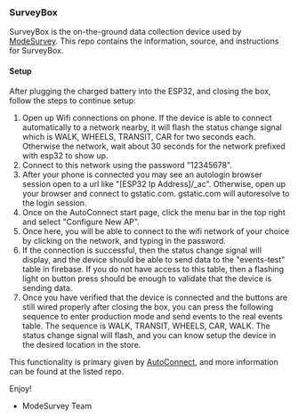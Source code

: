 ### SurveyBox

SurveyBox is the on-the-ground data collection device used by [ModeSurvey](https://modesurvey.org). This repo contains the information, source, and instructions for SurveyBox.

#### Setup

After plugging the charged battery into the ESP32, and closing the box, follow the steps to continue setup:

1. Open up Wifi connections on phone. If the device is able to connect automatically to a network nearby, it will flash the status change signal which is WALK, WHEELS, TRANSIT, CAR for two seconds each. Otherwise the network, wait about 30 seconds for the network prefixed with esp32 to show up.
2. Connect to this network using the password "12345678".
3. After your phone is connected you may see an autologin browser session open to a url like "[ESP32 Ip Address]/_ac". Otherwise, open up your browser and connect to gstatic.com. gstatic.com will autoresolve to the login session.
4. Once on the AutoConnect start page, click the menu bar in the top right and select "Configure New AP".
5. Once here, you will be able to connect to the wifi network of your choice by clicking on the network, and typing in the password.
6. If the connection is successful, then the status change signal will display, and the device should be able to send data to the "events-test" table in firebase. If you do not have access to this table, then a flashing light on button press should be enough to validate that the device is sending data.
7. Once you have verified that the device is connected and the buttons are still wired properly after closing the box, you can press the following sequence to enter production mode and send events to the real events table. The sequence is WALK, TRANSIT, WHEELS, CAR, WALK. The status change signal will flash, and you can know setup the device in the desired location in the store.

This functionality is primary given by [AutoConnect](https://github.com/Hieromon/AutoConnect), and more information can be found at the listed repo.

Enjoy!

- ModeSurvey Team
